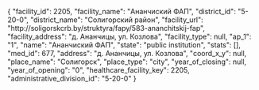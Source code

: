 {
    "facility_id": 2205,
    "facility_name": "Ананчиский ФАП",
    "district_id": "5-20-0",
    "district_name": "Солигорский район",
    "facility_url": "http:\/\/soligorskcrb.by\/struktyra\/fapy\/583-ananchitskij-fap",
    "facility_address": "д. Ананчицы, ул. Козлова",
    "facility_type": null,
    "ap_1": "1",
    "name": "Ананчиский ФАП",
    "state": "public institution",
    "stats": [],
    "med_id": 677,
    "address": "д. Ананчицы, ул. Козлова",
    "coord_x_y": null,
    "place_name": "Солигорск",
    "place_type": "city",
    "year_of_closing": null,
    "year_of_opening": "0",
    "healthcare_facility_key": 2205,
    "administrative_division_id": "5-20-0"
}
